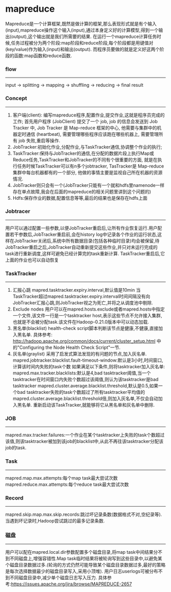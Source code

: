 mapreduce
===========
Mapreduce是一个计算框架,既然是做计算的框架,那么表现形式就是有个输入(input),mapreduce操作这个输入(input),通过本身定义好的计算模型,得到一个输出(output),这个输出就是我们所需要的结果. 
在运行一个mapreduce计算任务时候,任务过程被分为两个阶段:map阶段和reduce阶段,每个阶段都是用键值对(key/value)作为输入(input)和输出(output). 而程序员要做的就是定义好这两个阶段的函数:map函数和reduce函数. 

### flow
--------------
input -> splitting -> mapping -> shuffling -> reducing -> final result

### Concept
--------------
1. 客户端(client): 编写mapreduce程序,配置作业,提交作业,这就是程序员完成的工作;
    首先用户程序 (JobClient) 提交了一个 job, job 的信息会发送到 Job Tracker 中, Job Tracker 是 Map-reduce 框架的中心, 他需要与集群中的机器定时通信 (heartbeat), 需要管理哪些程序应该跑在哪些机器上, 需要管理所有 job 失败,重启等操作.
2. JobTracker:初始化作业,分配作业,与TaskTracker通信,协调整个作业的执行;
3. TaskTracker:保持与JobTracker的通信,在分配的数据片段上执行Map或Reduce任务,TaskTracker和JobTracker的不同有个很重要的方面, 就是在执行任务时候TaskTracker可以有n多个jobtracker, TasTracker是 Map-reduce 集群中每台机器都有的一个部分, 他做的事情主要是监视自己所在机器的资源情况.
4. JobTracker则只会有一个(JobTracker只能有一个就和hdfs里namenode一样存在单点故障,我会在后面的mapreduce的相关问题里讲到这个问题的)
5. Hdfs:保存作业的数据,配置信息等等,最后的结果也是保存在hdfs上面


### Jobtracer
--------------
用户可以通过配置一些参数,以便JobTracker重启后,让所有作业恢复运行.用户配置若干参数后,JobTracker重启前,会在history log中记录各个作业的运行状态,这样在JobTracker关闭后,系统中所有数据目录(包括各种临时目录)均会被保留,待JobTracker重启之后,JobTracker自动重新提交这些作业,并只对未运行完成的task进行重新调度,这样可避免已经计算完的task重新计算.
TaskTracker重启后,它上面的作业也可以自动恢复

### TaskTracker
--------------
1. 汇报心跳
mapred.tasktracker.expiry.interval,默认值是10min
当TaskTracker超过mapred.tasktracker.expiry.interval时间间隔没有向JobTracker汇报心跳,则JobTracker视之为死亡,并将之从调度池中剔除.
2. Exclude nodes
用户可以在mapred.hosts.exclude或者mapred.hosts中指定一个文件,该文件一行是一个tasktracker host,表示这些节点不允许接入集群,也就是不会被分配task.该文件在Hadoop-0.21.0版本中可以动态加载.
3. 黑名单(blacklist)
health-check script脚本判断该节点是健康,不健康,直接加入黑名单.
具体参考: http://hadoop.apache.org/common/docs/current/cluster_setup.html 中的"Configuring the Node Health Check Script"一节.
4. 灰名单(graylist)
采用了启发式算法发现的有问题的节点,加入灰名单.
mapred.jobtracker.blacklist.fault-timeout-window:默认是3小时,时间窗口,计算该时间内失败的task个数
如果满足以下条件,则将tasktracker加入灰名单:
mapred.max.tracker.blacklists:默认是4,bad tasktracker阈值,当一个tasktracker在时间窗口内失败个数超过该阈值,则认为该tasktracker是bad tasktracker
mapred.cluster.average.blacklist.threshold,默认是0.5,如果一个bad tasktracker失败的task个数超过了所有tasktracker平均值的mapred.cluster.average.blacklist.threshold倍,则加入灰名单,不仅会自动加入黑名单.
重新启动该TaskTracker,就能够将它从黑名单和灰名单中删除.

### JOB
--------------
mapred.max.tracker.failures:一个作业在某个tasktracker上失败的task个数超过该值,则该tasktracker被加到该job的blacklist中,从此不再往该tasktracker分配该job的task.

### Task
--------------
mapred.map.max.attempts:每个map task最大尝试次数
mapred.reduce.max.attempts:每个reduce task最大尝试次数

### Record
--------------
mapred.skip.map.max.skip.records:跳过坏记录条数(数据格式不对,空纪录等).当遇到坏记录时,Hadoop尝试跳过的最多记录条数.

### 磁盘
--------------
用户可以配在mapred.local.dir参数配置多个磁盘目录,将map task中间结果分不到不同磁盘上,增强容错性.Map task临时结果将被轮询写到这些目录中,以避免某个磁盘目录数据过多.(轮询的方式仍然可能导致某个磁盘目录数据过多,最好的策略是每次选择数据最少的磁盘目录写入,采用小顶堆).
用户日志userlogs可被分布不到不同磁盘目录中,减少单个磁盘日志写入压力.
具体参考:https://issues.apache.org/jira/browse/MAPREDUCE-2657
